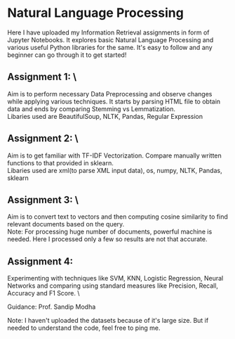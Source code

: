 # Natural Language Processing

Here I have uploaded my Information Retrieval assignments in form of Jupyter Notebooks. It explores basic Natural Language Processing and various useful Python libraries for the same. It's easy to follow and any beginner can go through it to get started!

## Assignment 1: \
Aim is to perform necessary Data Preprocessing and observe changes while applying various techniques. It starts by parsing HTML file to obtain data and ends by comparing Stemming vs Lemmatization.\
Libaries used are BeautifulSoup, NLTK, Pandas, Regular Expression

## Assignment 2: \
Aim is to get familiar with TF-IDF Vectorization. Compare manually written functions to that provided in sklearn.\
Libaries used are xml(to parse XML input data), os, numpy, NLTK, Pandas, sklearn

## Assignment 3: \
Aim is to convert text to vectors and then computing cosine similarity to find relevant documents based on the query. \
Note: For processing huge number of documents, powerful machine is needed. Here I processed only a few so results are not that accurate.

## Assignment 4:
Experimenting with techniques like SVM, KNN, Logistic Regression, Neural Networks and comparing using standard measures like Precision, Recall, Accuracy and F1 Score. \

Guidance: Prof. Sandip Modha

Note: I haven't uploaded the datasets because of it's large size. But if needed to understand the code, feel free to ping me.
